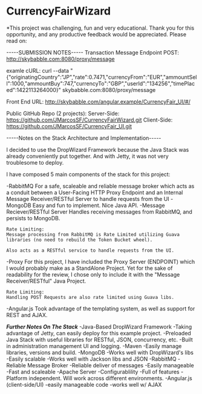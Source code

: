 # CurrencyFairWizard

*This project was challenging, fun and very educational. Thank you for this opportunity, and any productive feedback would be appreciated. Please read on:

-----SUBMISSION NOTES-----
Transaction Message Endpoint POST: 
	http://skybabble.com:8080/proxy/message

examle cURL:
	curl --data "{"originatingCountry":"JP","rate":0.7471,"currencyFrom":"EUR","ammountSell":1000,"ammountBuy":747,"currencyTo":"GBP","userId":"134256","timePlaced":1422113264000}" skybabble.com:8080/proxy/message

Front End URL:
	http://skybabble.com/angular.example/CurrencyFair_UI/#/

Public GitHub Repo (2 projects):
	Server-Side:
		https://github.com/JMarcosSF/CurrencyFairWizard.git
	Client-Side:
		https://github.com/JMarcosSF/CurrencyFair_UI.git

-----Notes on the Stack Architecture and Implementation-----

I decided to use the DropWizard Framework because the Java Stack was already
conveniently put together. And with Jetty, it was not very troublesome to deploy.

I have composed 5 main components of the stack for this project:

-RabbitMQ
	For a safe, scaleable and reliable message broker which acts as a conduit
	between a User-Facing HTTP Proxy Endpoint and an Internal Message Receiver/RESTful Server to handle requests from the UI
-MongoDB
	Easy and fun to implement. Nice Java API.
-Message Reciever/RESTful Server
	Handles receiving messages from RabbitMQ, and persists to MongoDB.

	Rate Limiting:
	Message processing from RabbitMQ is Rate Limited utilizing Guava libraries (no need to rebuild the Token Bucket wheel).

	Also acts as a RESTful service to handle requests from the UI.
-Proxy
	For this project, I have included the Proxy Server (ENDPOINT) which I would probably
	make as a StandAlone Project. Yet for the sake of readability for the review, I chose
	only to include it with the "Message Receiver/RESTful" Java Project.

	Rate Limiting:
	Handling POST Requests are also rate limited using Guava libs.
-Angular.js
	Took advantage of the templating system, as well as support for REST and AJAX.

***Further Notes On The Stack***
	-Java-Based DropWizard Framework
		-Taking advantage of Jetty, can easily deploy for this example project.
		-Preloaded Java Stack with useful libraries for RESTful, JSON, concurrency, etc.
		-Built in administration management UI and logging.
	-Maven
		-Easily manage libraries, versions and build.
	-MongoDB
		-Works well with DropWizard's libs
		-Easily scalable
		-Works well with Jackson libs and JSON
	-RabbitMQ
		-Reliable Message Broker
		-Reliable deliver of messages
		-Easily manageable
		-Fast and scaleable
	-Apache Server
		-Configurablility
		-Full of features
		-Platform independent. Will work across different environments.
	-Angular.js (client-side/UI)
		-easily manageable code
		-works well w/ AJAX
